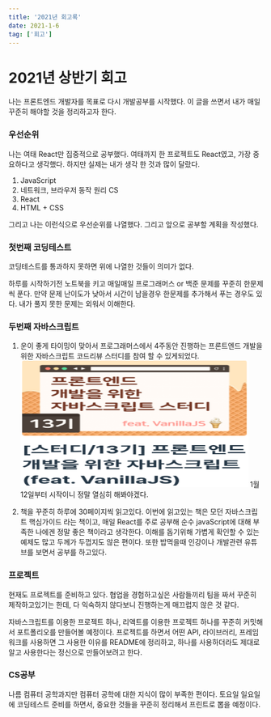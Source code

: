 ```yaml
---
title: '2021년 회고록'
date: 2021-1-6
tag: ['회고']
---
```


# 2021년 상반기 회고

나는 프론트엔드 개발자를 목표로 다시 개발공부를 시작했다. 이 글을 쓰면서 내가 매일 꾸준히 해야할 것을 정리하고자 한다.

### 우선순위

나는 여태 React만 집중적으로 공부했다. 여태까지 한 프로젝트도 React였고, 가장 중요하다고 생각했다. 하지만 실제는 내가 생각 한 것과 많이 달랐다.

1. JavaScript
2. 네트워크, 브라우저 동작 원리 CS
3. React
4. HTML + CSS

그리고 나는 이런식으로 우선순위를 나열했다. 그리고 앞으로 공부할 계획을 작성했다.

### 첫번째 코딩테스트

코딩테스트를 통과하지 못하면 위에 나열한 것들이 의미가 없다.

하루를 시작하기전 노트북을 키고 매일매일 프로그래머스 or 백준 문제를 꾸준히 한문제씩 푼다. 만약 문제 난이도가 낮아서 시간이 남을경우 한문제를 추가해서 푸는 경우도 있다. 내가 풀지 못한 문제는 외워서 이해한다.

### 두번째 자바스크립트

1. 운이 좋게 타이밍이 맞아서 프로그래머스에서 4주동안 진행하는 프론트엔드 개발을 위한 자바스크립트 코드리뷰 스터디를 참여 할 수 있게되었다.
   <img src="../assets/images/javaScript.png" width="450px" height="250px"/>
   1월 12일부터 시작이니 정말 열심히 해봐야겠다.

2. 책을 꾸준히 하루에 30페이지씩 읽고있다. 이번에 읽고있는 책은 모던 자바스크립트 핵심가이드 라는 책이고, 매일 React를 주로 공부해 순수 javaScript에 대해 부족한 나에겐 정말 좋은 책이라고 생각한다. 이해를 돕기위해 가볍게 확인할 수 있는 예제도 많고 두께가 두껍지도 않은 편이다. 또한 밥먹을때 인강이나 개발관련 유튜브를 보면서 공부를 하고있다.

### 프로젝트

현재도 프로젝트를 준비하고 있다. 협업을 경험하고싶은 사람들끼리 팀을 짜서 꾸준히 제작하고있기는 한데, 다 익숙하지 않다보니 진행하는게 매끄럽지 않은 것 같다.

자바스크립트를 이용한 프로젝트 하나, 리액트를 이용한 프로젝트 하나를 꾸준히 커밋해서 포트폴리오를 만들어볼 예정이다. 프로젝트를 하면서 어떤 API, 라이브러리, 프레임워크를 사용하면 그 사용한 이유를 README에 정리하고, 하나를 사용하더라도 제대로 알고 사용한다는 정신으로 만들어보려고 한다.

### CS공부

나름 컴퓨터 공학과지만 컴퓨터 공학에 대한 지식이 많이 부족한 편이다. 토요일 일요일에 코딩테스트 준비를 하면서, 중요한 것들을 꾸준히 정리해서 프린트로 뽑을 예정이다.
